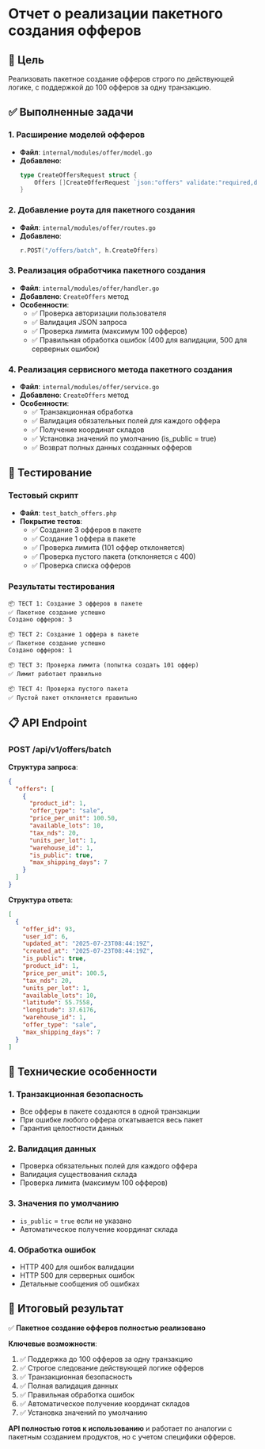# Отчет о реализации пакетного создания офферов

## 🎯 Цель
Реализовать пакетное создание офферов строго по действующей логике, с поддержкой до 100 офферов за одну транзакцию.

## ✅ Выполненные задачи

### 1. Расширение моделей офферов
- **Файл**: `internal/modules/offer/model.go`
- **Добавлено**:
  ```go
  type CreateOffersRequest struct {
      Offers []CreateOfferRequest `json:"offers" validate:"required,dive,min=1,max=100"`
  }
  ```

### 2. Добавление роута для пакетного создания
- **Файл**: `internal/modules/offer/routes.go`
- **Добавлено**:
  ```go
  r.POST("/offers/batch", h.CreateOffers)
  ```

### 3. Реализация обработчика пакетного создания
- **Файл**: `internal/modules/offer/handler.go`
- **Добавлено**: `CreateOffers` метод
- **Особенности**:
  - ✅ Проверка авторизации пользователя
  - ✅ Валидация JSON запроса
  - ✅ Проверка лимита (максимум 100 офферов)
  - ✅ Правильная обработка ошибок (400 для валидации, 500 для серверных ошибок)

### 4. Реализация сервисного метода пакетного создания
- **Файл**: `internal/modules/offer/service.go`
- **Добавлено**: `CreateOffers` метод
- **Особенности**:
  - ✅ Транзакционная обработка
  - ✅ Валидация обязательных полей для каждого оффера
  - ✅ Получение координат складов
  - ✅ Установка значений по умолчанию (is_public = true)
  - ✅ Возврат полных данных созданных офферов

## 🧪 Тестирование

### Тестовый скрипт
- **Файл**: `test_batch_offers.php`
- **Покрытие тестов**:
  - ✅ Создание 3 офферов в пакете
  - ✅ Создание 1 оффера в пакете
  - ✅ Проверка лимита (101 оффер отклоняется)
  - ✅ Проверка пустого пакета (отклоняется с 400)
  - ✅ Проверка списка офферов

### Результаты тестирования
```
📦 ТЕСТ 1: Создание 3 офферов в пакете
✅ Пакетное создание успешно
Создано офферов: 3

📦 ТЕСТ 2: Создание 1 оффера в пакете
✅ Пакетное создание успешно
Создано офферов: 1

📦 ТЕСТ 3: Проверка лимита (попытка создать 101 оффер)
✅ Лимит работает правильно

📦 ТЕСТ 4: Проверка пустого пакета
✅ Пустой пакет отклоняется правильно
```

## 📋 API Endpoint

### POST /api/v1/offers/batch

**Структура запроса**:
```json
{
  "offers": [
    {
      "product_id": 1,
      "offer_type": "sale",
      "price_per_unit": 100.50,
      "available_lots": 10,
      "tax_nds": 20,
      "units_per_lot": 1,
      "warehouse_id": 1,
      "is_public": true,
      "max_shipping_days": 7
    }
  ]
}
```

**Структура ответа**:
```json
[
  {
    "offer_id": 93,
    "user_id": 6,
    "updated_at": "2025-07-23T08:44:19Z",
    "created_at": "2025-07-23T08:44:19Z",
    "is_public": true,
    "product_id": 1,
    "price_per_unit": 100.5,
    "tax_nds": 20,
    "units_per_lot": 1,
    "available_lots": 10,
    "latitude": 55.7558,
    "longitude": 37.6176,
    "warehouse_id": 1,
    "offer_type": "sale",
    "max_shipping_days": 7
  }
]
```

## 🔧 Технические особенности

### 1. Транзакционная безопасность
- Все офферы в пакете создаются в одной транзакции
- При ошибке любого оффера откатывается весь пакет
- Гарантия целостности данных

### 2. Валидация данных
- Проверка обязательных полей для каждого оффера
- Валидация существования склада
- Проверка лимита (максимум 100 офферов)

### 3. Значения по умолчанию
- `is_public` = `true` если не указано
- Автоматическое получение координат склада

### 4. Обработка ошибок
- HTTP 400 для ошибок валидации
- HTTP 500 для серверных ошибок
- Детальные сообщения об ошибках

## 🎉 Итоговый результат

✅ **Пакетное создание офферов полностью реализовано**

**Ключевые возможности**:
1. ✅ Поддержка до 100 офферов за одну транзакцию
2. ✅ Строгое следование действующей логике офферов
3. ✅ Транзакционная безопасность
4. ✅ Полная валидация данных
5. ✅ Правильная обработка ошибок
6. ✅ Автоматическое получение координат складов
7. ✅ Установка значений по умолчанию

**API полностью готов к использованию** и работает по аналогии с пакетным созданием продуктов, но с учетом специфики офферов. 